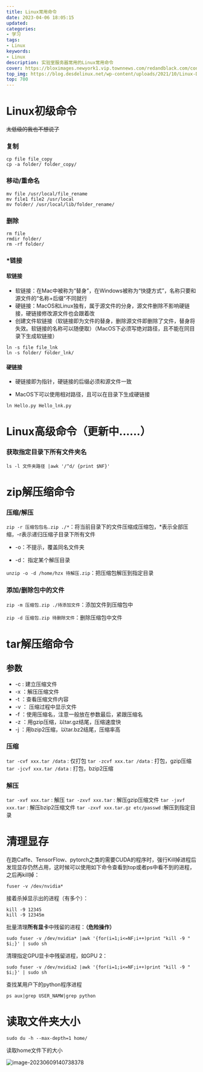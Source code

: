 ```yaml
---
title: Linux常用命令
date: 2023-04-06 18:05:15
updated:
categories: 
- 学习
tags: 
- Linux
keywords:
- Linux
description: 实验室服务器常用的Linux常用命令
cover: https://bloximages.newyork1.vip.townnews.com/redandblack.com/content/tncms/assets/v3/editorial/4/59/45940eb2-5403-11e9-a843-db0e4491cc90/5ca13d8453042.image.jpg
top_img: https://blog.desdelinux.net/wp-content/uploads/2021/10/Linux-Desktop-1.jpg
top: 700
---
```


# Linux初级命令

~~太低级的我也不想说了~~

### 复制

```shell
cp file file_copy
cp -a folder/ folder_copy/
```

### 移动/重命名

```shell
mv file /usr/local/file_rename
mv file1 file2 /usr/local
mv folder/ /usr/local/lib/folder_rename/
```

### 删除

```shell
rm file
rmdir folder/
rm -rf folder/
```

### *链接

#### 软链接

- 软链接：在Mac中被称为“替身”，在Windows被称为“快捷方式”，名称只要和源文件的“名称+后缀“不同就行
- 硬链接：MacOS和Linux独有，属于源文件的分身，源文件删除不影响硬链接，硬链接修改源文件也会跟着改
- 创建文件软链接（软链接即为文件的替身，删除源文件即删除了文件，替身将失效。软链接的名称可以随便取）（MacOS下必须写绝对路径，且不能在同目录下生成软链接）

```shell
ln -s file file_lnk
ln -s folder/ folder_lnk/
```

#### 硬链接

- 硬链接即为指针，硬链接的后缀必须和源文件一致

- MacOS下可以使用相对路径，且可以在目录下生成硬链接

```shell
ln Hello.py Hello_lnk.py
```



# Linux高级命令（更新中......）

### 获取指定目录下所有文件夹名

```shell
ls -l 文件夹路径 |awk '/^d/ {print $NF}'
```





# zip解压缩命令

### 压缩/解压

`zip -r 压缩包包名.zip ./*`：将当前目录下的文件压缩成压缩包，*表示全部压缩，-r表示递归压缩子目录下所有文件

- -o：不提示，覆盖同名文件夹

- -d： 指定某个解压目录

`unzip -o -d /home/hzx 待解压.zip`：把压缩包解压到指定目录

### 添加/删除包中的文件

`zip -m 压缩包.zip ./待添加文件`：添加文件到压缩包中

`zip -d 压缩包.zip 待删除文件`：删除压缩包中文件



# tar解压缩命令

## 参数

- -c : 建立压缩文件
- -x ：解压压缩文件
- -t ：查看压缩文件内容
- -v ： 压缩过程中显示文件
- -f ：使用压缩名，注意一般放在参数最后，紧跟压缩名
- -z ：用gzip压缩，以tar.gz结尾，压缩速度快
- -j ：用bzip2压缩，以tar.bz2结尾，压缩率高

### 压缩

`tar -cvf xxx.tar /data` : 仅打包
`tar -zcvf xxx.tar /data` : 打包，gzip压缩
`tar -jcvf xxx.tar /data` : 打包，bzip2压缩

### 解压

`tar -xvf xxx.tar` : 解压
`tar -zxvf xxx.tar` : 解压gzip压缩文件
`tar -jxvf xxx.tar` : 解压bzip2压缩文件
`tar -zxvf xxx.tar.gz etc/passwd` :解压到指定目录

# 清理显存

在跑Caffe、TensorFlow、pytorch之类的需要CUDA的程序时，强行Kill掉进程后发现显存仍然占用，这时候可以使用如下命令查看到top或者ps中看不到的进程，之后再kill掉：

```shell
fuser -v /dev/nvidia*
```

接着杀掉显示出的进程（有多个）：

```shell
kill -9 12345
kill -9 12345m
```


批量清理**所有显卡**中残留的进程：**（危险操作）**

```shell
sudo fuser -v /dev/nvidia* |awk '{for(i=1;i<=NF;i++)print "kill -9 " $i;}' | sudo sh
```

清理指定GPU显卡中残留进程，如GPU 2：

```shell
sudo fuser -v /dev/nvidia2 |awk '{for(i=1;i<=NF;i++)print "kill -9 " $i;}' | sudo sh
```

查找某用户下的python程序进程

```shell
ps aux|grep USER_NAMW|grep python
```

# 读取文件夹大小

```shell
sudo du -h --max-depth=1 home/
```

读取home文件下的大小

![image-20230609140738378](https://cdn.jsdelivr.net/gh/01Petard/imageURL@main/img/image-20230609140738378.png)
